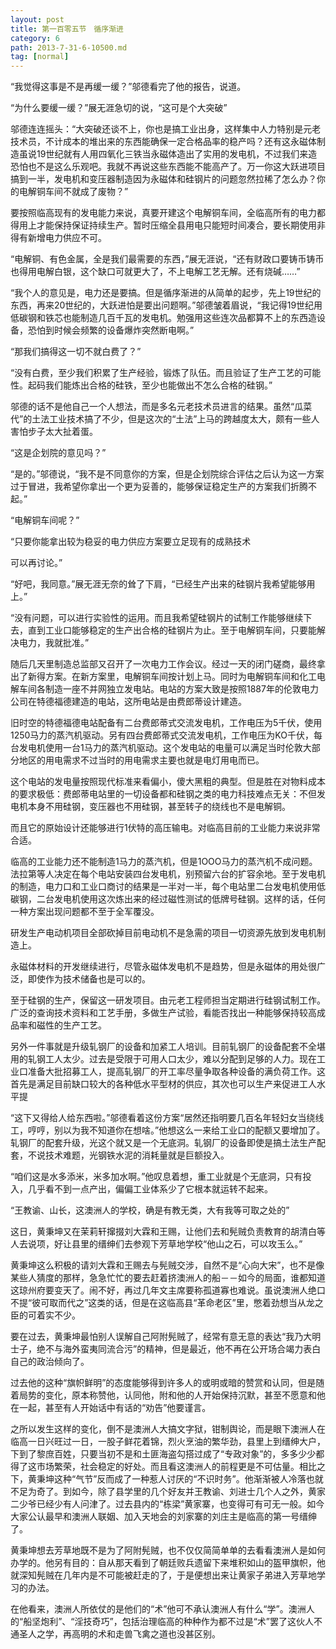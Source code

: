 ```yaml
---
layout: post
title: 第一百零五节　循序渐进
category: 6
path: 2013-7-31-6-10500.md
tag: [normal]
---
```


“我觉得这事是不是再缓一缓？”邬德看完了他的报告，说道。

“为什么要缓一缓？”展无涯急切的说，“这可是个大突破”

邬德连连摇头：“大突破还谈不上，你也是搞工业出身，这样集中人力特别是元老技术员，不计成本的堆出来的东西能确保一定合格品率的稳产吗？还有这永磁体制造虽说19世纪就有人用四氧化三铁当永磁体造出了实用的发电机，不过我们来造恐怕也不是这么乐观吧。我就不再说这些东西能不能高产了。万一你这大跃进项目搞到一半，发电机和变压器制造因为永磁体和硅钢片的问题忽然拉稀了怎么办？你的电解铜车间不就成了废物？”

要按照临高现有的发电能力来说，真要开建这个电解铜车间，全临高所有的电力都得用上才能保持保证持续生产。暂时压缩全县用电只能短时间凑合，要长期使用非得有新增电力供应不可。

“电解铜、有色金属，全是我们最需要的东西，”展无涯说，“还有财政口要铸币铸币也得用电解白银，这个缺口可就更大了，不上电解工艺无解。还有烧碱……”

“我个人的意见是，电力还是要搞。但是循序渐进的从简单的起步，先上19世纪的东西，再来20世纪的，大跃进怕是要出问题啊。”邬德皱着眉说，“我记得19世纪用低碳钢和铁芯也能制造几百千瓦的发电机。勉强用这些连次品都算不上的东西造设备，恐怕到时候会频繁的设备爆炸突然断电啊。”

“那我们搞得这一切不就白费了？”

“没有白费，至少我们积累了生产经验，锻炼了队伍。而且验证了生产工艺的可能性。起码我们能炼出合格的硅铁，至少也能做出不怎么合格的硅钢。”

邬德的话不是他自己一个人想法，而是多名元老技术员进言的结果。虽然“瓜菜代”的土法工业技术搞了不少，但是这次的“土法”上马的跨越度太大，颇有一些人害怕步子太大扯着蛋。

“这是企划院的意见吗？”

“是的。”邬德说，“我不是不同意你的方案，但是企划院综合评估之后认为这一方案过于冒进，我希望你拿出一个更为妥善的，能够保证稳定生产的方案我们折腾不起。”

“电解铜车间呢？”

“只要你能拿出较为稳妥的电力供应方案要立足现有的成熟技术

可以再讨论。”

“好吧，我同意。”展无涯无奈的耸了下肩，“已经生产出来的硅钢片我希望能够用上。”

“没有问题，可以进行实验性的运用。而且我希望硅钢片的试制工作能够继续下去，直到工业口能够稳定的生产出合格的硅钢片为止。至于电解铜车间，只要能解决电力，我就批准。”

随后几天里制造总监部又召开了一次电力工作会议。经过一天的闭门磋商，最终拿出了新得方案。在新方案里，电解铜车间按计划上马。同时为电解铜车间和化工电解车间各制造一座不并网独立发电站。电站的方案大致是按照1887年的伦敦电力公司在特德福德建造的电站，这所电站是由费郎蒂设计建造。

旧时空的特德福德电站配备有二台费郎蒂式交流发电机，工作电压为5千伏，使用1250马力的蒸汽机驱动。另有四台费郎蒂式交流发电机，工作电压为KO千伏，每台发电机使用一台1马力的蒸汽机驱动。这个发电站的电量可以满足当时伦敦大部分地区的用电需求不过当时的用电需求主要也就是电灯用电而已。

这个电站的发电量按照现代标准来看偏小，傻大黑粗的典型。但是胜在对物料成本的要求极低：费郎蒂电站里的一切设备都和硅钢之类的电力科技难点无关：不但发电机本身不用硅钢，变压器也不用硅钢，甚至转子的绕线也不是电解铜。

而且它的原始设计还能够进行1伏特的高压输电。对临高目前的工业能力来说非常合适。

临高的工业能力还不能制造1马力的蒸汽机，但是1OOO马力的蒸汽机不成问题。法拉第等人决定在每个电站安装四台发电机，别预留六台的扩容余地。至于发电机的制造，电力口和工业口商讨的结果是一半对一半，每个电站里二台发电机使用低碳钢，二台发电机使用这次炼出来的经过磁性测试的低牌号硅钢。这样的话，任何一种方案出现问题都不至于全军覆没。

研发生产电动机项目全部砍掉目前电动机不是急需的项目一切资源先放到发电机制造上。

永磁体材料的开发继续进行，尽管永磁体发电机不是趋势，但是永磁体的用处很广泛，即使作为技术储备也是可以的。

至于硅钢的生产，保留这一研发项目。由元老工程师担当定期进行硅钢试制工作。广泛的查询技术资料和工艺手册，多做生产试验，看能否找出一种能够保持较高成品率和磁性的生产工艺。

另外一件事就是升级轧钢厂的设备和加紧工人培训。目前轧钢厂的设备配套不全堪用的轧钢工人太少。过去是受限于可用人口太少，难以分配到足够的人力。现在工业口准备大批招募工人，提高轧钢厂的开工率尽量争取各种设备的满负荷工作。这首先是满足目前缺口较大的各种低水平型材的供应，其次也可以生产来促进工人水平提

“这下又得给人给东西啦。”邬德看着这份方案“居然还指明要几百名年轻妇女当绕线工，哼哼，别以为我不知道你在想啥。”他想这么一来给工业口的配额又要增加了。轧钢厂的配套升级，光这个就又是一个无底洞。轧钢厂的设备即使是搞土法生产配套，不说技术难题，光钢铁水泥的消耗量就是巨额投入。

“咱们这是水多添米，米多加水啊。”他叹息着想，重工业就是个无底洞，只有投入，几乎看不到一点产出，偏偏工业体系少了它根本就运转不起来。

“王教谕、山长，这澳洲人的学校，确是有教无类，大有我等可取之处的”

这日，黄秉坤又在茉莉轩撺掇刘大霖和王赐，让他们去和髡贼负责教育的胡清白等人去说项，好让县里的缙绅们去参观下芳草地学校“他山之石，可以攻玉么。”

黄秉坤这么积极的请刘大霖和王赐去与髡贼交涉，自然不是“心向大宋”，也不是像某些人猜度的那样，急急忙忙的要去赶着挤澳洲人的船－－如今的局面，谁都知道这琼州府要变天了。闹不好，再过几年文主席要称孤道寡也难说。虽说澳洲人绝口不提“彼可取而代之”这类的话，但是在这临高县“革命老区”里，憋着劲想当从龙之臣的可着实不少。

要在过去，黄秉坤最怕别人误解自己阿附髡贼了，经常有意无意的表达“我乃大明士子，绝不与海外蛮夷同流合污”的精神，但是最近，他不再在公开场合竭力表白自己的政治倾向了。

过去他的这种“旗帜鲜明”的态度能够得到许多人的或明或暗的赞赏和认同，但是随着局势的变化，原本称赞他，认同他，附和他的人开始保持沉默，甚至不愿意和他在一起，甚至有人开始话中有话的“劝告”他要谨言。

之所以发生这样的变化，倒不是澳洲人大搞文字狱，钳制舆论，而是眼下澳洲人在临高一日兴旺过一日，一股子鲜花着锦，烈火烹油的繁华劲，县里上到缙绅大户，下到了黎庶百姓，只要当初不是和土匪海盗勾搭过成了“专政对象”的，多多少少都得了这市场繁荣，社会稳定的好处。而且看这澳洲人的前程更是不可估量。相比之下，黄秉坤这种“气节”反而成了一种惹人讨厌的“不识时务”。他渐渐被人冷落也就不足为奇了。到如今，除了县学里的几个好友并王教谕、刘进士几个人之外，黄家二少爷已经少有人问津了。过去县内的“栋梁”黄家寨，也变得可有可无一般。如今大家公认最早和澳洲人联姻、加入天地会的刘家寨的刘庄主是临高的第一号缙绅了。

黄秉坤想去芳草地既不是为了阿附髡贼，也不仅仅简简单单的去看看澳洲人是如何办学的。他另有目的：自从那天看到了朝廷败兵遗留下来堆积如山的盔甲旗帜，他就深知髡贼在几年内是不可能被赶走的了，于是便想出来让黄家子弟进入芳草地学习的办法。

在他看来，澳洲人所依仗的是他们的“术”他可不承认澳洲人有什么“学”。澳洲人的“船坚炮利”、“淫技奇巧”，包括治理临高的种种作为都不过是“术”罢了这伙人不通圣人之学，再高明的术和走兽飞禽之道也没甚区别。
